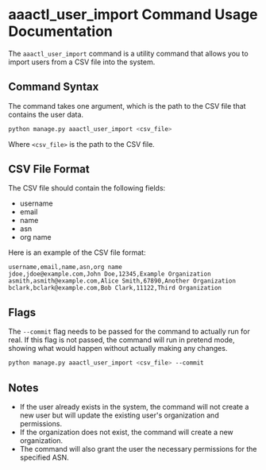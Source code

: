 # aaactl_user_import Command Usage Documentation

The `aaactl_user_import` command is a utility command that allows you to import users from a CSV file into the system. 

## Command Syntax

The command takes one argument, which is the path to the CSV file that contains the user data.

```sh
python manage.py aaactl_user_import <csv_file>
```

Where `<csv_file>` is the path to the CSV file.

## CSV File Format

The CSV file should contain the following fields:

- username
- email
- name
- asn
- org name

Here is an example of the CSV file format:

```csv
username,email,name,asn,org name
jdoe,jdoe@example.com,John Doe,12345,Example Organization
asmith,asmith@example.com,Alice Smith,67890,Another Organization
bclark,bclark@example.com,Bob Clark,11122,Third Organization
```

## Flags

The `--commit` flag needs to be passed for the command to actually run for real. If this flag is not passed, the command will run in pretend mode, showing what would happen without actually making any changes.

```sh
python manage.py aaactl_user_import <csv_file> --commit
```

## Notes

- If the user already exists in the system, the command will not create a new user but will update the existing user's organization and permissions.
- If the organization does not exist, the command will create a new organization.
- The command will also grant the user the necessary permissions for the specified ASN.